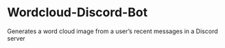 # Wordcloud-Discord-Bot
Generates a word cloud image from a user’s recent messages in a Discord server